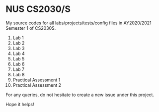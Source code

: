 # NUS CS2030/S
My source codes for all labs/projects/tests/config files in AY2020/2021 Semester 1 of CS2030S.

1. Lab 1
2. Lab 2
3. Lab 3
4. Lab 4
5. Lab 5
6. Lab 6
7. Lab 7
8. Lab 8
9. Practical Assessment 1
10. Practical Assessment 2

For any queries, do not hesitate to create a new issue under this project.

Hope it helps!
